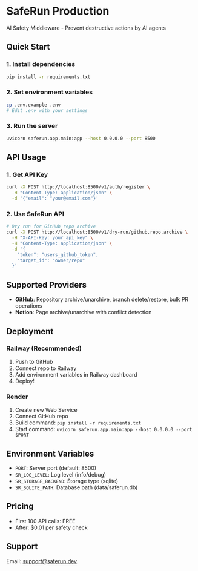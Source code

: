 # SafeRun Production

AI Safety Middleware - Prevent destructive actions by AI agents

## Quick Start

### 1. Install dependencies
```bash
pip install -r requirements.txt
```

### 2. Set environment variables
```bash
cp .env.example .env
# Edit .env with your settings
```

### 3. Run the server
```bash
uvicorn saferun.app.main:app --host 0.0.0.0 --port 8500
```

## API Usage

### 1. Get API Key
```bash
curl -X POST http://localhost:8500/v1/auth/register \
  -H "Content-Type: application/json" \
  -d '{"email": "your@email.com"}'
```

### 2. Use SafeRun API
```bash
# Dry run for GitHub repo archive
curl -X POST http://localhost:8500/v1/dry-run/github.repo.archive \
  -H "X-API-Key: your_api_key" \
  -H "Content-Type: application/json" \
  -d '{
    "token": "users_github_token",
    "target_id": "owner/repo"
  }'
```

## Supported Providers

- **GitHub**: Repository archive/unarchive, branch delete/restore, bulk PR operations
- **Notion**: Page archive/unarchive with conflict detection

## Deployment

### Railway (Recommended)

1. Push to GitHub
2. Connect repo to Railway
3. Add environment variables in Railway dashboard
4. Deploy!

### Render

1. Create new Web Service
2. Connect GitHub repo
3. Build command: `pip install -r requirements.txt`
4. Start command: `uvicorn saferun.app.main:app --host 0.0.0.0 --port $PORT`

## Environment Variables

- `PORT`: Server port (default: 8500)
- `SR_LOG_LEVEL`: Log level (info/debug)
- `SR_STORAGE_BACKEND`: Storage type (sqlite)
- `SR_SQLITE_PATH`: Database path (data/saferun.db)

## Pricing

- First 100 API calls: FREE
- After: $0.01 per safety check

## Support

Email: support@saferun.dev
